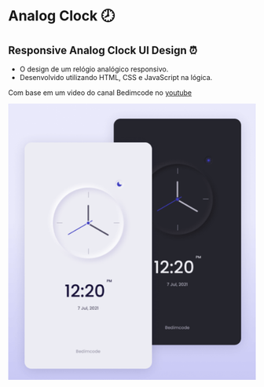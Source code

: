 # Analog Clock 🕗

## Responsive Analog Clock UI Design ⏰

- O design de um relógio analógico responsivo.
- Desenvolvido utilizando HTML, CSS e JavaScript na lógica.

Com base em um video do canal Bedimcode no [youtube](https://youtu.be/H4-lcB3dr-Q)

[![preview img](/preview.png)](https://starbucks-pages.vercel.app)
